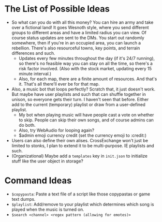 # The List of Possible Ideas
- So what can you do with all this money? You can hire an army and take over a fictional land! It goes Wesnoth style, where you send different groups to different areas and have a limited radius you can view. Of course status updates are sent to the DMs. You start out randomly somewhere, then if you're in an occupied area, you can launch a rebellion. There's also resourceful towns, key points, and terrain differences and such.
	- Updates every few minutes throughout the day (if it's 24/7 running), so there's no feasible way you can stay on all the time, so there's a risk factor involved. (Also with the stock market, updating every 15 minute interval.)
	- Also, for each map, there are a finite amount of resources. And that's it. That's all there'll ever be for that map.
- Also, a music bot that loops perfectly? Scratch that, it just doesn't work. But maybe have user playlists and such that can shuffle together in unison, so everyone gets their turn. I haven't seen that before. Either add to the current (temporary) playlist or draw from a user-defined playlist.
	- My bot when playing music will have people cast a vote on whether to skip. People can skip their own songs, and of course admins can do both.
	- Also, try WebAudio for looping again?
	- $admin emoji currency credit (set the currency emoji to :credit:)
- Users can also define their own alises. CrossExchange won't just be limited to stonks, I plan to extend it to be multi-purpose. IE playlists and such.
- (Organizational) Maybe add a `templates` key in `init.json` to initialize stuff like the user object in storage?

# Command Ideas
- `$copypasta`: Paste a text file of a script like those copypastas or game text dumps.
- `$playlist`: Add/remove to your playlist which determines which song is played when the music is turned on.
- `$search <channel> <regex pattern (allowing for emotes)>`